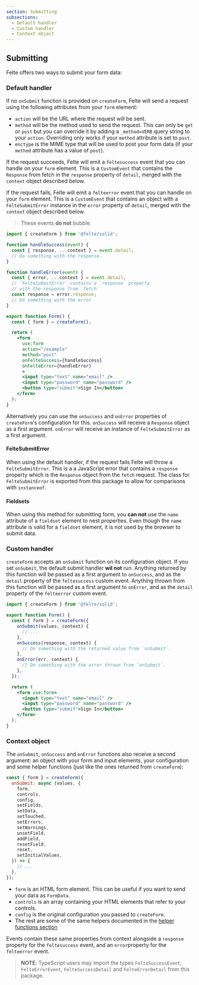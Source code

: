 ```yaml
---
section: Submitting
subsections:
  - Default handler
  - Custom handler
  - Context object
---
```


## Submitting

Felte offers two ways to submit your form data:

### Default handler

If no `onSubmit` function is provided on `createForm`, Felte will send a request using the following attributes from your `form` element:

* `action` will be the URL where the request will be sent.
* `method` will be the method used to send the request. This can only be `get` or `post` but you can override it by adding a `_method=VERB` query string to your `action`. Overriding only works if your `method` attribute is set to `post`.
* `enctype` is the MIME type that will be used to post your form data (if your `method` attribute has a value of `post`).

If the request succeeds, Felte will emit a `feltesuccess` event that you can handle on your `form` element. This is a `CustomEvent` that contains the `Response` from fetch in the `response` property of `detail`, merged with the `context` object described below.

If the request fails, Felte will emit a `felteerror` event that you can handle on your `form` element. This is a `CustomEvent` that contains an object with a `FelteSubmitError` instance in the `error` property of `detail`, merged with the `context` object described below.

> These events **do not** bubble.

```jsx
import { createForm } from '@felte/solid';

function handleSuccess(event) {
  const { response, ...context } = event.detail;
  // Do something with the response.
}

function handleError(event) {
  const { error, ...context } = event.detail;
  // `FelteSubmitError` contains a `response` property
  // with the response from `fetch`
  const response = error.response;
  // Do something with the error
}

export function Form() {
  const { form } = createForm();

  return (
    <form
      use:form
      action="/example"
      method="post"
      onFelteSuccess={handleSuccess}
      onFelteError={handleError}
      >
      <input type="text" name="email" />
      <input type="password" name="password" />
      <button type="submit">Sign In</button>
    </form>
  );
}
```

Alternatively you can use the `onSuccess` and `onError` properties of `createForm`'s configuration for this. `onSuccess` will receive a `Response` object as a first argument. `onError` will receive an instance of `FelteSubmitError` as a first argument.

#### FelteSubmitError

When using the default handler, if the request fails Felte will throw a `FelteSubmitError`. This is a a JavaScript error that contains a `response` property which is the `Response` object from the `fetch` request. The class for `FelteSubmitError` is exported from this package to allow for comparisons with `instanceof`.

#### Fieldsets

When using this method for submitting form, you **can not** use the `name` attribute of a `fieldset` element to nest properties. Even though the `name` attribute is valid for a `fieldset` element, it is not used by the browser to submit data.

### Custom handler

`createForm` accepts an `onSubmit` function on its configuration object. If you set `onSubmit`, the default submit handler **wil not** run. Anything returned by this function will be passed as a first argument to `onSuccess`, and as the `detail` property of the `feltesuccess` custom event. Anything thrown from this function will be passed as a first argument to `onError`, and as the `detail` property of the `felteerror` custom event.

```jsx
import { createForm } from '@felte/solid';

export function Form() {
  const { form } = createForm({
    onSubmit(values, context) {
      // ...
    },
    onSuccess(response, context) {
      // Do something with the returned value from `onSubmit`.
    },
    onError(err, context) {
      // Do something with the error thrown from `onSubmit`.
    },
  });

  return (
    <form use:form>
      <input type="text" name="email" />
      <input type="password" name="password" />
      <button type="submit">Sign In</button>
    </form>
  );
}
```

### Context object

The `onSubmit`, `onSuccess` and `onError` functions also receive a second argument: an object with your form and input elements, your configuration and some helper functions (just like the ones returned from `createForm`):

```js
const { form } = createForm({
  onSubmit: async (values, {
    form,
    controls,
    config,
    setFields,
    setData,
    setTouched,
    setErrors,
    setWarnings,
    unsetField,
    addField,
    resetField,
    reset,
    setInitialValues,
  }) => {
    // ...
  },
});
```

* `form` is an HTML form element. This can be useful if you want to send your dara as `FormData`.
* `controls` is an array containing your HTML elements that refer to your controls.
* `config` is the original configuration you passed to `createForm`.
* The rest are some of the same helpers documented in the [helper functions section](/docs/solid/helper-functions)

Events contain these same properties from context alongside a `response` property for the `feltesuccess` event, and an `error`property for the `felteerror` event.

> **NOTE**: TypeScript users may import the types `FelteSuccessEvent`, `FelteErrorEvent`, `FelteSuccessDetail` and `FelteErrorDetail` from this package.
